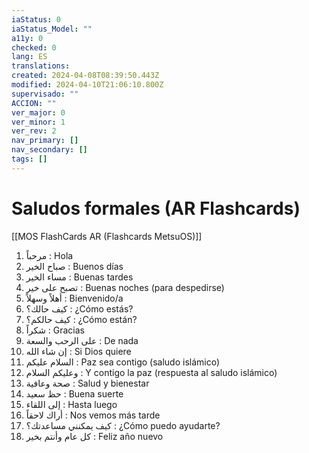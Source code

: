 ```yaml
---
iaStatus: 0
iaStatus_Model: ""
a11y: 0
checked: 0
lang: ES
translations: 
created: 2024-04-08T08:39:50.443Z
modified: 2024-04-10T21:06:10.800Z
supervisado: ""
ACCION: ""
ver_major: 0
ver_minor: 1
ver_rev: 2
nav_primary: []
nav_secondary: []
tags: []
---
```

# Saludos formales (AR Flashcards)

[[MOS FlashCards AR (Flashcards MetsuOS)]]

1. مرحباً : Hola
2. صباح الخير : Buenos días
3. مساء الخير : Buenas tardes
4. تصبح على خير : Buenas noches (para despedirse)
5. أهلاً وسهلاً : Bienvenido/a
6. كيف حالك؟ : ¿Cómo estás?
7. كيف حالكم؟ : ¿Cómo están?
8. شكراً : Gracias
9. على الرحب والسعة : De nada
10. إن شاء الله : Si Dios quiere
11. السلام عليكم : Paz sea contigo (saludo islámico)
12. وعليكم السلام : Y contigo la paz (respuesta al saludo islámico)
13. صحة وعافية : Salud y bienestar
14. حظ سعيد : Buena suerte
15. إلى اللقاء : Hasta luego
16. أراك لاحقاً : Nos vemos más tarde
17. كيف يمكنني مساعدتك؟ : ¿Cómo puedo ayudarte?
18. كل عام وأنتم بخير : Feliz año nuevo
